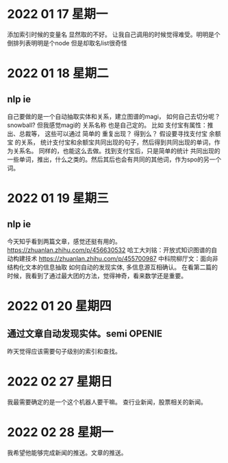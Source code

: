 # 2022 01 17 星期一 
添加索引时候的变量名 显然取的不好。 让我自己调用的时候觉得难受。明明是个倒排列表明明是个node 但是却取名list很奇怪

# 2022 01 18 星期二
## nlp ie
自己要做的是一个自动抽取实体和关系，建立图谱的magi， 
如何自己去切分呢？snowball?
但我感觉magi的 关系名称 也是自己定的。
比如 支付宝有属性：推出、总裁等， 这些可以通过 简单的 重复出现？ 得到么？
假设要寻找支付宝 余额宝 的关系，
统计支付宝和余额宝共同出现的句子，然后得到共同出现的单词，作为关系名。
同样的，也能这么去做。找到支付宝后，只是简单的统计 共同出现的一些单词，推出，什么之类的。然后其后也会有共同的其他词，作为spo的另一个词。

# 2022 01 19 星期三 
## nlp ie 
今天知乎看到两篇文章，感觉还挺有用的。
https://zhuanlan.zhihu.com/p/456630532 哈工大刘铭：开放式知识图谱的自动构建技术
https://zhuanlan.zhihu.com/p/455700987 中科院柳厅文：面向非结构化文本的信息抽取
如何自动的发现实体, 多信息源互相确认。
在看第二篇的时候，我看到了通过最大团的方法，觉得神奇，看来数学还是重要。

# 2022 01 20 星期四 
## 通过文章自动发现实体。semi OPENIE
昨天觉得应该需要句子级别的索引和查找。

# 2022 02 27 星期日
我最需要确定的是一个这个机器人要干嘛。
查行业新闻，股票相关的新闻。

# 2022 02 28 星期一
我希望他能够完成新闻的推送。文章的推送。

